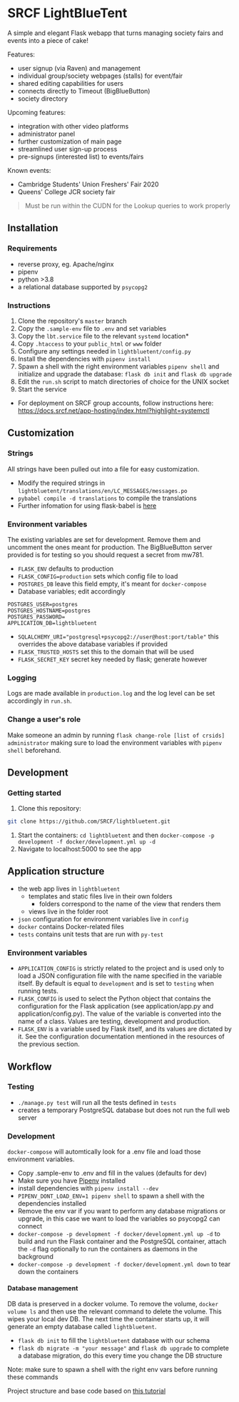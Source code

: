 # SRCF LightBlueTent

A simple and elegant Flask webapp that turns managing society fairs and events into a piece of cake!

Features:

* user signup (via Raven) and management
* individual group/society webpages (stalls) for event/fair
* shared editing capabilities for users
* connects directly to Timeout (BigBlueButton)
* society directory

Upcoming features:

* integration with other video platforms
* administrator panel
* further customization of main page
* streamlined user sign-up process
* pre-signups (interested list) to events/fairs

Known events:

* Cambridge Students' Union Freshers' Fair 2020
* Queens' College JCR society fair

> Must be run within the CUDN for the Lookup queries to work properly

## Installation

### Requirements

* reverse proxy, eg. Apache/nginx
* pipenv
* python >3.8
* a relational database supported by `psycopg2`

### Instructions

1. Clone the repository's `master` branch
2. Copy the `.sample-env` file to `.env` and set variables
3. Copy the `lbt.service` file to the relevant `systemd` location*
4. Copy `.htaccess` to your `public_html` or `www` folder
5. Configure any settings needed in `lightbluetent/config.py`
6. Install the dependencies with `pipenv install`
7. Spawn a shell with the right environment variables `pipenv shell` and initialize and upgrade the database: `flask db init` and `flask db upgrade`
8. Edit the `run.sh` script to match directories of choice for the UNIX socket
9. Start the service

* For deployment on SRCF group accounts, follow instructions here: https://docs.srcf.net/app-hosting/index.html?highlight=systemctl
  
## Customization

### Strings

All strings have been pulled out into a file for easy customization. 

* Modify the required strings in `lightbluetent/translations/en/LC_MESSAGES/messages.po`
* `pybabel compile -d translations` to compile the translations
* Further infomation for using flask-babel is [here](https://flask-babel.tkte.ch/)

### Environment variables

The existing variables are set for development. Remove them and uncomment the ones meant for production. The BigBlueButton server provided is for testing so you should request a secret from mw781.

* `FLASK_ENV` defaults to production
* `FLASK_CONFIG=production` sets which config file to load
* `POSTGRES_DB` leave this field empty, it's meant for `docker-compose`
* Database variables; edit accordingly
  
```env
POSTGRES_USER=postgres
POSTGRES_HOSTNAME=postgres
POSTGRES_PASSWORD=
APPLICATION_DB=lightbluetent
```

* `SQLALCHEMY_URI="postgresql+psycopg2://user@host:port/table"` this overrides the above database variables if provided
* `FLASK_TRUSTED_HOSTS` set this to the domain that will be used
* `FLASK_SECRET_KEY` secret key needed by flask; generate however

### Logging

Logs are made available in `production.log` and the log level can be set accordingly in `run.sh`.

### Change a user's role

Make someone an admin by running `flask change-role [list of crsids] administrator` making sure to load the environment variables with `pipenv shell` beforehand.

## Development

### Getting started

1. Clone this repository:
  
```bash
git clone https://github.com/SRCF/lightbluetent.git
```

1. Start the containers: `cd lightbluetent` and then `docker-compose -p development -f docker/development.yml up -d`
1. Navigate to localhost:5000 to see the app

## Application structure

* the web app lives in `lightbluetent`
  * templates and static files live in their own folders
    * folders correspond to the name of the view that renders them
  * views live in the folder root
* `json` configuration for environment variables live in `config`
* `docker` contains Docker-related files
* `tests` contains unit tests that are run with `py-test`

### Environment variables

* `APPLICATION_CONFIG` is strictly related to the project and is used only to load a JSON configuration file with the name specified in the variable itself. By default is equal to `development` and is set to `testing` when running tests.
* `FLASK_CONFIG` is used to select the Python object that contains the configuration for the Flask application (see application/app.py and application/config.py). The value of the variable is converted into the name of a class. Values are testing, development and production.
* `FLASK_ENV` is a variable used by Flask itself, and its values are dictated by it. See the configuration documentation mentioned in the resources of the previous section.

## Workflow


### Testing

* `./manage.py test` will run all the tests defined in `tests`
* creates a temporary PostgreSQL database but does not run the full web server

### Development

`docker-compose` will automtically look for a .env file and load those environment variables.

* Copy .sample-env to .env and fill in the values (defaults for dev)
* Make sure you have [Pipenv](https://pypi.org/project/pipenv/) installed
* install dependencies with `pipenv install --dev`
* `PIPENV_DONT_LOAD_ENV=1 pipenv shell` to spawn a shell with the dependencies installed
* Remove the env var if you want to perform any database migrations or upgrade, in this case we want to load the variables so psycopg2 can connect
* `docker-compose -p development -f docker/development.yml up -d` to build and run the Flask container and the PostgreSQL container, attach the `-d` flag optionally to run the containers as daemons in the background
* `docker-compose -p development -f docker/development.yml down` to tear down the containers

#### Database management

DB data is preserved in a docker volume. To remove the volume, `docker volume ls` and then use the relevant command to delete the volume. This wipes your local dev DB. The next time the container starts up, it will generate an empty database called `lightbluetent`.

* `flask db init` to fill the `lightbluetent` database with our schema
* `flask db migrate -m "your message"` and `flask db upgrade` to complete a database migration, do this every time you change the DB structure

Note: make sure to spawn a shell with the right env vars before running these commands

Project structure and base code based on [this tutorial](https://www.thedigitalcatonline.com/blog/2020/07/06/flask-project-setup-tdd-docker-postgres-and-more-part-2/)
